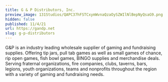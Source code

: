 ```yaml
---
title: G & P Distributors, Inc.
preview_image: 131Studios/QAPC37hFSTCxymWvnaQzaOySZWIlNlBepNyQsaG9.png
hidden: false
published: 11/4/21
url: https://gandp.net
slug: g-p-distributors
---
```


G&P is an industry leading wholesale supplier of gaming and fundraising supplies. Offering tip jars, pull tab games as well as small games of chance, rip open games, fish bowl games, BINGO supplies and merchandise deals. Serving fraternal organizations, fire companies, clubs, taverns, bars, legions, youth organizations, teams and nonprofits throughout the region with a variety of gaming and fundraising needs.
